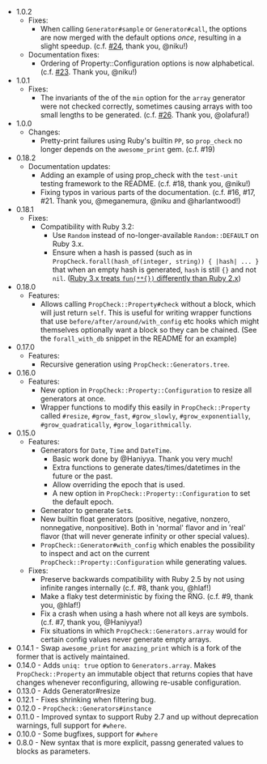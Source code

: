 - 1.0.2
  - Fixes:
    - When calling `Generator#sample` or `Generator#call`, the options are now merged with the default options _once_, resulting in a slight speedup. (c.f. [#24](https://github.com/Qqwy/ruby-prop_check/pull/24), thank you, @niku!)
  - Documentation fixes:
    - Ordering of Property::Configuration options is now alphabetical. (c.f. [#23](https://github.com/Qqwy/ruby-prop_check/pull/23). Thank you, @niku!)
- 1.0.1
  - Fixes:
    - The invariants of the of the `min` option for the `array` generator were not checked correctly, sometimes causing arrays with too small lengths to be generated. (c.f. [#26](https://github.com/Qqwy/ruby-prop_check/pull/26). Thank you, @olafura!)
- 1.0.0
  - Changes:
    - Pretty-print failures using Ruby's builtin `PP`, so `prop_check` no longer depends on the `awesome_print` gem. (c.f. #19)
- 0.18.2
  - Documentation updates:
    - Adding an example of using prop_check with the `test-unit` testing framework to the README. (c.f. #18, thank you, @niku!)
    - Fixing typos in various parts of the documentation.  (c.f. #16, #17, #21. Thank you, @meganemura, @niku and @harlantwood!)
- 0.18.1
  - Fixes:
    - Compatibility with Ruby 3.2:
      - Use `Random` instead of no-longer-available `Random::DEFAULT` on Ruby 3.x.
      - Ensure when a hash is passed (such as in `PropCheck.forall(hash_of(integer, string)) { |hash| ... }` that when an empty hash is generated, `hash` is still `{}` and not `nil`. ([Ruby 3.x treats `fun(**{})` differently than Ruby 2.x](https://www.ruby-lang.org/en/news/2019/12/12/separation-of-positional-and-keyword-arguments-in-ruby-3-0/#other-minor-changes-empty-hash))
- 0.18.0
  - Features:
    - Allows calling `PropCheck::Property#check` without a block, which will just return `self`. This is useful for writing wrapper functions that use `before/after/around/with_config` etc hooks which might themselves optionally want a block so they can be chained. (See the `forall_with_db` snippet in the README for an example)
- 0.17.0
  - Features:
    - Recursive generation using `PropCheck::Generators.tree`.
- 0.16.0
  - Features:
    - New option in `PropCheck::Property::Configuration` to resize all generators at once.
    - Wrapper functions to modify this easily in `PropCheck::Property` called `#resize`, `#grow_fast`, `#grow_slowly`, `#grow_exponentially`, `#grow_quadratically`, `#grow_logarithmically`.
- 0.15.0
  - Features:
    - Generators for `Date`, `Time` and `DateTime`.
      - Basic work done by @Haniyya. Thank you very much!
      - Extra functions to generate dates/times/datetimes in the future or the past.
      - Allow overriding the epoch that is used.
      - A new option in `PropCheck::Property::Configuration` to set the default epoch.
    - Generator to generate `Set`s.
    - New builtin float generators (positive, negative, nonzero, nonnegative, nonpositive). Both in 'normal' flavor and in 'real' flavor (that will never generate infinity or other special values).
    - `PropCheck::Generator#with_config` which enables the possibility to inspect and act on the current `PropCheck::Property::Configuration` while generating values.
  - Fixes:
    - Preserve backwards compatibility with Ruby 2.5 by not using infinite ranges internally (c.f. #8, thank you, @hlaf!)
    - Make a flaky test deterministic by fixing the RNG. (c.f. #9, thank you, @hlaf!)
    - Fix a crash when using a hash where not all keys are symbols. (c.f. #7, thank you, @Haniyya!)
    - Fix situations in which `PropCheck::Generators.array` would for certain config values never generate empty arrays.
- 0.14.1 - Swap `awesome_print` for `amazing_print` which is a fork of the former that is actively maintained.
- 0.14.0 - Adds `uniq: true` option to `Generators.array`. Makes `PropCheck::Property` an immutable object that returns copies that have changes whenever reconfiguring, allowing re-usable configuration.
- 0.13.0 - Adds Generator#resize
- 0.12.1 - Fixes shrinking when filtering bug.
- 0.12.0 - `PropCheck::Generators#instance`
- 0.11.0 - Improved syntax to support Ruby 2.7 and up without deprecation warnings, full support for `#where`.
- 0.10.0 - Some bugfixes, support for `#where`
- 0.8.0 - New syntax that is more explicit, passng generated values to blocks as parameters.
